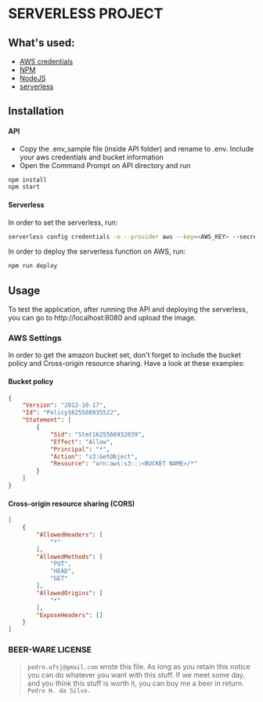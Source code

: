 # SERVERLESS PROJECT

## What's used:
- [AWS credentials](https://console.aws.amazon.com/iam/home?region=eu-south-1#/users)
- [NPM](https://www.npmjs.com/)
- [NodeJS](https://nodejs.org/)
- [serverless](https://www.serverless.com/)

## Installation
#### API
- Copy the .env_sample file (inside API folder) and rename to .env. Include your aws credentials and bucket information
- Open the Command Prompt on API directory and run
```sh
npm install
npm start
```
#### Serverless
In order to set the serverless, run:
```sh
serverless config credentials -o --provider aws --key=<AWS_KEY> --secret <AWS_SECRET_KEY>
```
In order to deploy the serverless function on AWS, run:
```sh
npm run deploy
```

## Usage
To test the application, after running the API and deploying the serverless, you can go to http://localhost:8080 and upload the image.

### AWS Settings
In order to get the amazon bucket set, don't forget to include the bucket policy and Cross-origin resource sharing.
Have a look at these examples:
#### Bucket policy
```json
{
    "Version": "2012-10-17",
    "Id": "Policy1625566935522",
    "Statement": [
        {
            "Sid": "Stmt1625566932039",
            "Effect": "Allow",
            "Principal": "*",
            "Action": "s3:GetObject",
            "Resource": "arn:aws:s3:::<BUCKET NAME>/*"
        }
    ]
}
```

#### Cross-origin resource sharing (CORS)
```json
[
    {
        "AllowedHeaders": [
            "*"
        ],
        "AllowedMethods": [
            "PUT",
            "HEAD",
            "GET"
        ],
        "AllowedOrigins": [
            "*"
        ],
        "ExposeHeaders": []
    }
]
```


### BEER-WARE LICENSE
  > `pedro.ufsj@gmail.com` wrote this file. As long as you retain this notice you
  can do whatever you want with this stuff. If we meet some day, and you think
  this stuff is worth it, you can buy me a beer in return.   `Pedro H. da Silva.`
 